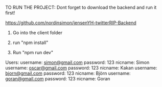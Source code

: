 TO RUN THE PROJECT:
Dont forget to download the backend and run it first!

https://github.com/nordinsimon/jensenYH-twitterRIP-Backend

1. Go into the client folder

2. run "npm install"

3. Run "npm run dev"

Users:
username: simon@gmail.com password: 123 nicname: Simon
username: oscar@gmail.com password: 123 nicname: Kakan
username: bjorn@gmail.com password: 123 nicname: Björn
username: goran@gmail.com password: 123 nicname: Goran
